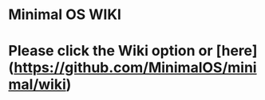 # Minimal OS WIKI

# Please click the Wiki option or [here] (https://github.com/MinimalOS/minimal/wiki)
